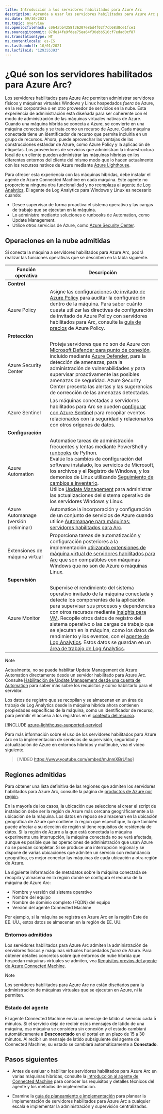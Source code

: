 ```yaml
---
title: Introducción a los servidores habilitados para Azure Arc
description: Aprenda a usar los servidores habilitados para Azure Arc para administrar servidores hospedados fuera de Azure como un recurso de Azure.
ms.date: 09/30/2021
ms.topic: overview
ms.openlocfilehash: c064abb4258f36207e8bd4f02f7cb68d8ce1fce1
ms.sourcegitcommit: 87de14fe9fdee75ea64f30ebb516cf7edad0cf87
ms.translationtype: HT
ms.contentlocale: es-ES
ms.lasthandoff: 10/01/2021
ms.locfileid: "129355393"
---
```

# <a name="what-is-azure-arc-enabled-servers"></a>¿Qué son los servidores habilitados para Azure Arc?

Los servidores habilitados para Azure Arc permiten administrar servidores físicos y máquinas virtuales Windows y Linux hospedados *fuera* de Azure, en la red corporativa o en otro proveedor de servicios en la nube. Esta experiencia de administración está diseñada para ser coherente con el modo de administración de las máquinas virtuales nativas de Azure. Cuando una máquina híbrida se conecta a Azure, se convierte en una máquina conectada y se trata como un recurso de Azure. Cada máquina conectada tiene un identificador de recurso que permite incluirla en un grupo de recursos. Ahora, puede aprovechar las ventajas de las construcciones estándar de Azure, como Azure Policy y la aplicación de etiquetas. Los proveedores de servicios que administran la infraestructura local de un cliente pueden administrar las máquinas híbridas en los diferentes entornos del cliente del mismo modo que lo hacen actualmente con los recursos nativos de Azure mediante [Azure Lighthouse](../../lighthouse/how-to/manage-hybrid-infrastructure-arc.md).

Para ofrecer esta experiencia con las máquinas híbridas, debe instalar el agente de Azure Connected Machine en cada máquina. Este agente no proporciona ninguna otra funcionalidad y no reemplaza al [agente de Log Analytics](../../azure-monitor/agents/log-analytics-agent.md). El agente de Log Analytics para Windows y Linux es necesario cuando:

* Desee supervisar de forma proactiva el sistema operativo y las cargas de trabajo que se ejecutan en la máquina.
* Lo administre mediante soluciones o runbooks de Automation, como Update Management.
* Utilice otros servicios de Azure, como [Azure Security Center](../../security-center/security-center-introduction.md).

## <a name="supported-cloud-operations"></a>Operaciones en la nube admitidas 

Si conecta la máquina a servidores habilitados para Azure Arc, podrá realizar las funciones operativas que se describen en la tabla siguiente.

|Función operativa |Descripción | 
|--------------------|------------|
|**Control** ||
| Azure Policy |Asigne las [configuraciones de invitado de Azure Policy](../../governance/policy/concepts/guest-configuration.md) para auditar la configuración dentro de la máquina. Para saber cuánto cuesta utilizar las directivas de configuración de invitado de Azure Policy con servidores habilitados para Arc, consulte la [guía de precios](https://azure.microsoft.com/pricing/details/azure-policy/) de Azure Policy.|
|**Protección** ||
| Azure Security Center | Proteja servidores que no son de Azure con [Microsoft Defender para punto de conexión](/microsoft-365/security/defender-endpoint), incluido mediante [Azure Defender](../../security-center/defender-for-servers-introduction.md), para la detección de amenazas, para la administración de vulnerabilidades y para supervisar proactivamente las posibles amenazas de seguridad. Azure Security Center presenta las alertas y las sugerencias de corrección de las amenazas detectadas. |
| Azure Sentinel | Las máquinas conectadas a servidores habilitados para Arc se pueden [configurar con Azure Sentinel](scenario-onboard-azure-sentinel.md) para recopilar eventos relacionados con la seguridad y relacionarlos con otros orígenes de datos. |
|**Configuración** ||
| Azure Automation |Automatice tareas de administración frecuentes y lentas mediante PowerShell y [runbooks](../../automation/automation-runbook-execution.md) de Python.<br> Evalúe los cambios de configuración del software instalado, los servicios de Microsoft, los archivos y el Registro de Windows, y los demonios de Linux utilizando [Seguimiento de cambios e inventario](../../automation/change-tracking/overview.md).<br> Utilice [Update Management](../../automation/update-management/overview.md) para administrar las actualizaciones del sistema operativo de los servidores Windows y Linux. |
| Azure Automanage (versión preliminar) | Automatice la incorporación y configuración de un conjunto de servicios de Azure cuando utilice [Automanage para máquinas: servidores habilitados para Arc](../../automanage/automanage-arc.md). |
| Extensiones de máquina virtual | Proporciona tareas de automatización y configuración posteriores a la implementación [utilizando extensiones de máquina virtual de servidores habilitados para Arc](manage-vm-extensions.md) que son compatibles con máquinas Windows que no son de Azure o máquinas Linux. |
|**Supervisión**|
| Azure Monitor | Supervise el rendimiento del sistema operativo invitado de la máquina conectada y detecte los componentes de la aplicación para supervisar sus procesos y dependencias con otros recursos mediante [Insights para VM](../../azure-monitor/vm/vminsights-overview.md). Recopile otros datos de registro del sistema operativo o las cargas de trabajo que se ejecutan en la máquina, como los datos de rendimiento y los eventos, con el [agente de Log Analytics](../../azure-monitor/agents/agents-overview.md#log-analytics-agent). Estos datos se guardan en un [área de trabajo de Log Analytics](../../azure-monitor/logs/design-logs-deployment.md). |

> [!NOTE]
> Actualmente, no se puede habilitar Update Management de Azure Automation directamente desde un servidor habilitado para Azure Arc. Consulte [Habilitación de Update Management desde una cuenta de Automation](../../automation/update-management/enable-from-automation-account.md) para saber más sobre los requisitos y cómo habilitarlo para el servidor.

Los datos de registro que se recopilan y se almacenan en un área de trabajo de Log Analytics desde la máquina híbrida ahora contienen propiedades específicas de la máquina, como un identificador de recurso, para permitir el acceso a los registros en el [contexto del recurso](../../azure-monitor/logs/design-logs-deployment.md#access-mode).

[!INCLUDE [azure-lighthouse-supported-service](../../../includes/azure-lighthouse-supported-service.md)]

Para más información sobre el uso de los servidores habilitados para Azure Arc en la implementación de servicios de supervisión, seguridad y actualización de Azure en entornos híbridos y multinube, vea el vídeo siguiente.

> [!VIDEO https://www.youtube.com/embed/mJnmXBrU1ao]

## <a name="supported-regions"></a>Regiones admitidas

Para obtener una lista definitiva de las regiones que admiten los servidores habilitados para Azure Arc, consulte la página de [productos de Azure por región](https://azure.microsoft.com/global-infrastructure/services/?products=azure-arc).

En la mayoría de los casos, la ubicación que seleccione al crear el script de instalación debe ser la región de Azure más cercana geográficamente a la ubicación de la máquina. Los datos en reposo se almacenan en la ubicación geográfica de Azure que contiene la región que especifique, lo que también puede afectar a su elección de región si tiene requisitos de residencia de datos. Si la región de Azure a la que está conectada la máquina experimente una interrupción, la máquina conectada no se verá afectada, aunque es posible que las operaciones de administración que usan Azure no se puedan completar. Si se produce una interrupción regional y se dispone de varias ubicaciones que admiten un servicio con redundancia geográfica, es mejor conectar las máquinas de cada ubicación a otra región de Azure.

La siguiente información de metadatos sobre la máquina conectada se recopila y almacena en la región donde se configura el recurso de la máquina de Azure Arc:

- Nombre y versión del sistema operativo
- Nombre del equipo
- Nombre de dominio completo (FQDN) del equipo
- Versión del agente Connected Machine

Por ejemplo, si la máquina se registra en Azure Arc en la región Este de EE. UU., estos datos se almacenan en la región de EE. UU.

### <a name="supported-environments"></a>Entornos admitidos

Los servidores habilitados para Azure Arc admiten la administración de servidores físicos y máquinas virtuales hospedados *fuera* de Azure. Para obtener detalles concretos sobre qué entornos de nube híbrida que hospedan máquinas virtuales se admiten, vea [Requisitos previos del agente de Azure Connected Machine](agent-overview.md#supported-environments).

> [!NOTE]
> Los servidores habilitados para Azure Arc no están diseñados para la administración de máquinas virtuales que se ejecutan en Azure, ni la permiten.

### <a name="agent-status"></a>Estado del agente

El agente Connected Machine envía un mensaje de latido al servicio cada 5 minutos. Si el servicio deja de recibir estos mensajes de latido de una máquina, esa máquina se considera sin conexión y el estado cambiará automáticamente a **Desconectado** en el portal en un plazo de 15 a 30 minutos. Al recibir un mensaje de latido subsiguiente del agente de Connected Machine, su estado se cambiará automáticamente a **Conectado**.

## <a name="next-steps"></a>Pasos siguientes

* Antes de evaluar o habilitar los servidores habilitados para Azure Arc en varias máquinas híbridas, consulte la [introducción al agente de Connected Machine](agent-overview.md) para conocer los requisitos y detalles técnicos del agente y los métodos de implementación.

* Examine la [guía de planeamiento e implementación](plan-at-scale-deployment.md) para planear la implementación de servidores habilitados para Azure Arc a cualquier escala e implementar la administración y supervisión centralizadas.
